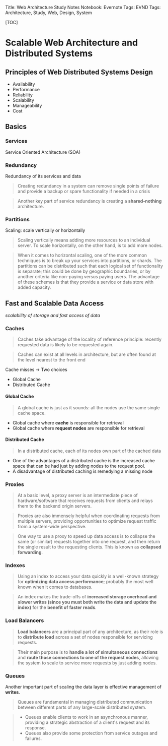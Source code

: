 Title: Web Architecture Study Notes
Notebook: Evernote
Tags: EVND
Tags: Architecture, Study, Web, Design, System



[TOC]

# Scalable Web Architecture and Distributed Systems

## Principles of Web Distributed Systems Design

- Availability
- Performance
- Reliability
- Scalability
- Manageability
- Cost

## Basics

### Services

Service Oriented Architecture (SOA)

### Redundancy

Redundancy of its services and data

> Creating redundancy in a system can remove single points of failure and provide a backup or spare functionality if needed in a crisis

> Another key part of service redundancy is creating a **shared-nothing** architecture.

### Partitions

Scaling: scale vertically or horizontally

> Scaling vertically means adding more resources to an individual server.
> To scale horizontally, on the other hand, is to add more nodes.

> When it comes to horizontal scaling, one of the more common techniques is to break up your services into partitions, or shards. The partitions can be distributed such that each logical set of functionality is separate; this could be done by geographic boundaries, or by another criteria like non-paying versus paying users. The advantage of these schemes is that they provide a service or data store with added capacity.

## Fast and Scalable Data Access

*scalability of storage and fast access of data*

### Caches

> Caches take advantage of the locality of reference principle: recently requested data is likely to be requested again.

> Caches can exist at all levels in architecture, but are often found at the level nearest to the front end

Cache misses -> Two choices

- Global Cache
- Distributed Cache

#### Global Cache

> A global cache is just as it sounds: all the nodes use the same single cache space.

- Global cache where **cache** is responsible for retrieval
- Global cache where **request nodes** are responsible for retrieval

#### Distributed Cache
> In a distributed cache, each of its nodes own part of the cached data
- One of the advantages of a distributed cache is the increased cache space that can be had just by adding nodes to the request pool.
- A disadvantage of distributed caching is remedying a missing node

### Proxies

> At a basic level, a proxy server is an intermediate piece of hardware/software that receives requests from clients and relays them to the backend origin servers.

> Proxies are also immensely helpful when coordinating requests from multiple servers, providing opportunities to optimize request traffic from a system-wide perspective.

> One way to use a proxy to speed up data access is to collapse the same (or similar) requests together into one request, and then return the single result to the requesting clients. This is known as **collapsed forwarding**.

### Indexes

> Using an index to access your data quickly is a well-known strategy for **optimizing data access performance**; probably the most well known when it comes to databases.

> An index makes the trade-offs of **increased storage overhead and slower writes (since you must both write the data and update the index)** for the **benefit of faster reads**.

### Load Balancers

> **Load balancers** are a principal part of any architecture, as their role is to **distribute load** across a set of nodes responsible for servicing requests.

> Their main purpose is to **handle a lot of simultaneous connections** and **route those connections to one of the request nodes**, allowing the system to scale to service more requests by just adding nodes.


### Queues

Another important part of scaling the data layer is effective management of **writes**.


> Queues are fundamental in managing distributed communication between different parts of any large-scale distributed system.

> - Queues enable clients to work in an asynchronous manner, providing a strategic abstraction of a client's request and its response.
> - Queues also provide some protection from service outages and failures.
